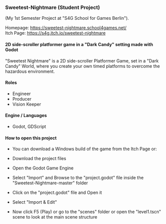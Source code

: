 ### Sweetest-Nightmare (Student Project)
(My 1st Semester Project at "S4G School for Games Berlin").

Homepage: https://sweetest-nightmare.school4games.net/ <br>
Itch Page: https://s4g.itch.io/sweetest-nightmare

#### 2D side-scroller platformer game in a "Dark Candy" setting made with Godot
"Sweetest Nightmare" is a 2D side-scroller Platformer Game, set in a "Dark Candy" World, where you create your own timed platforms to overcome the hazardous environment.

#### Roles
- Engineer
- Producer
- Vision Keeper

#### Engine / Languages
- Godot, GDScript

#### How to open this project
- You can download a Windows build of the game from the Itch Page or:

- Download the project files
- Open the Godot Game Engine
- Select "Import" and Browse to the "project.godot" file inside the "Sweetest-Nightmare-master" folder
- Click on the "project.godot" file and Open it
- Select "Import & Edit"
- Now click F5 (Play) or go to the "scenes" folder or open the "level1.tscn" scene to look at the main scene structure

